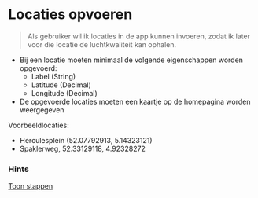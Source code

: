# Locaties opvoeren

> Als gebruiker wil ik locaties in de app kunnen invoeren, zodat ik later voor die locatie de luchtkwaliteit kan ophalen.

- Bij een locatie moeten minimaal de volgende eigenschappen worden opgevoerd:
  - Label (String)
  - Latitude (Decimal)
  - Longitude (Decimal)
- De opgevoerde locaties moeten een kaartje op de homepagina worden weergegeven

Voorbeeldlocaties:
- Herculesplein (52.07792913, 5.14323121)
- Spaklerweg, 52.33129118, 4.92328272

### Hints
[Toon stappen](../hints/locaties-opvoeren.md)
